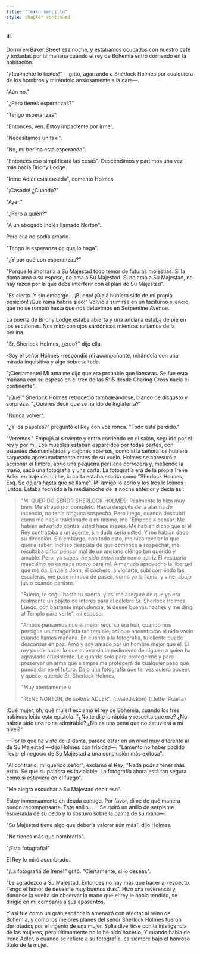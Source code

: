 ```yaml
---
title: "Texto sencillo"
style: chapter continued
---
```


#### III.

<!-- índice:
Rey de Bohemia-
-->

Dormí en Baker Street esa noche, y estábamos ocupados con nuestro café y tostadas por la mañana cuando el rey de Bohemia entró corriendo en la habitación.

"¡Realmente lo tienes!" —gritó, agarrando a Sherlock Holmes por cualquiera de los hombros y mirándolo ansiosamente a la cara—.

"Aún no."

"¿Pero tienes esperanzas?"

"Tengo esperanzas".

"Entonces, ven. Estoy impaciente por irme".

"Necesitamos un taxi".

"No, mi berlina está esperando".

"Entonces eso simplificará las cosas". Descendimos y partimos una vez más hacia Briony Lodge.

"Irene Adler está casada", comentó Holmes.

"¡Casado! ¿Cuándo?"

"Ayer."

"¿Pero a quién?"

"A un abogado inglés llamado Norton".

Pero ella no podía amarlo.

"Tengo la esperanza de que lo haga".

"¿Y por qué con esperanzas?"

"Porque le ahorraría a Su Majestad todo temor de futuras molestias. Si la dama ama a su esposo, no ama a Su Majestad. Si no ama a Su Majestad, no hay razón por la que deba interferir con el plan de Su Majestad".

"Es cierto. Y sin embargo... ¡Bueno! ¡Ojalá hubiera sido de mi propia posición! ¡Qué reina habría sido!" Volvió a sumirse en un taciturno silencio, que no se rompió hasta que nos detuvimos en Serpentine Avenue.

<!-- índice:
-Rey de Bohemia
Logia Briony
-->

La puerta de Briony Lodge estaba abierta y una anciana estaba de pie en los escalones. Nos miró con ojos sardónicos mientras salíamos de la berlina.

"Sr. Sherlock Holmes, ¿creo?" dijo ella.

-Soy el señor Holmes -respondió mi acompañante, mirándola con una mirada inquisitiva y algo sobresaltada.

<!-- índice:
Charing Cross-
-->

"¡Ciertamente! Mi ama me dijo que era probable que llamaras. Se fue esta mañana con su esposo en el tren de las 5:15 desde Charing Cross hacia el continente".

<!-- índice:
-Charing Cross
-->

"¡Qué!" Sherlock Holmes retrocedió tambaleándose, blanco de disgusto y sorpresa. "¿Quieres decir que se ha ido de Inglaterra?"

"Nunca volver".

"¿Y los papeles?" preguntó el Rey con voz ronca. "Todo está perdido."

"Veremos." Empujó al sirviente y entró corriendo en el salón, seguido por el rey y por mí. Los muebles estaban esparcidos por todas partes, con estantes desmantelados y cajones abiertos, como si la señora los hubiera saqueado apresuradamente antes de su vuelo. Holmes se apresuró a accionar el timbre, abrió una pequeña persiana corredera y, metiendo la mano, sacó una fotografía y una carta. La fotografía era de la propia Irene Adler en traje de noche, la carta estaba escrita como "Sherlock Holmes, Esq. Se dejará hasta que se llame". Mi amigo lo abrió y los tres lo leímos juntos. Estaba fechado a la medianoche de la noche anterior y decía así:

<!-- índice:
Adler, Irene
Norton, Irene
ocupaciones \\ clero \\ falso
casos \\ Escándalo en Bohemia \\ carta
-->

> "MI QUERIDO SEÑOR SHERLOCK HOLMES: Realmente lo hizo muy bien. Me atrapó por completo. Hasta después de la alarma de incendio, no tenía ninguna sospecha. Pero luego, cuando descubrí cómo me había traicionado a mí mismo, me "Empecé a pensar. Me habían advertido contra usted hace meses. Me habían dicho que si el Rey contrataba a un agente, sin duda sería usted. Y me habían dado su dirección. Sin embargo, con todo esto, me hizo revelar lo que quería saber. Incluso después de que comencé a sospechar, me resultaba difícil pensar mal de un anciano <!-- index: clergy -->clérigo tan querido y amable. Pero, ya sabes, *he sido entrenada* como actriz El vestuario masculino no es nada nuevo para mí. A menudo aprovecho la libertad que me da. Envié a John, el cochero, a vigilarte, subí corriendo las escaleras, me puse mi ropa de paseo, como yo la llamo, y vine. abajo justo cuando partiste.
>
> "Bueno, te seguí hasta tu puerta, y así me aseguré de que yo era realmente un objeto de interés para el célebre Sr. Sherlock Holmes. Luego, con bastante imprudencia, te deseé buenas noches y me dirigí al Templo para verte". mi esposo.
>
> "Ambos pensamos que el mejor recurso era huir, cuando nos persigue un antagonista tan temible; así que encontrarás el nido vacío cuando llames mañana. En cuanto a la fotografía, tu cliente puede descansar en paz. Amo y soy amado por un hombre mejor que él. <!-- índice: Rey de Bohemia -->El rey puede hacer lo que quiera sin impedimento de alguien a quien ha agraviado cruelmente. Lo guardo solo para protegerme y para preservar un arma que siempre me protegerá de cualquier paso que pueda dar en el futuro. Dejo una fotografía que tal vez quiera poseer, y quedo, querido Sr. Sherlock Holmes,
>
> <!-- index: -Adler, Irene -->"Muy atentamente,\\
> "IRENE NORTON, de soltera ADLER".
> {:.valediction}
{:.letter #carta}

¡Qué mujer, oh, qué mujer! exclamó el rey de Bohemia, cuando los tres hubimos leído esta epístola. "¿No te dije lo rápida y resuelta que era? ¿No habría sido una reina admirable? ¿No es una pena que no estuviera a mi nivel?"

—Por lo que he visto de la dama, parece estar en un nivel muy diferente al de Su Majestad —dijo Holmes con frialdad—. "Lamento no haber podido llevar el negocio de Su Majestad a una conclusión más exitosa".

"Al contrario, mi querido señor", exclamó el Rey; "Nada podría tener más éxito. Sé que su palabra es inviolable. La fotografía ahora está tan segura como si estuviera en el fuego".

"Me alegra escuchar a Su Majestad decir eso".

Estoy inmensamente en deuda contigo. Por favor, dime de qué manera puedo recompensarte. Este anillo... —Se quitó un anillo de serpiente esmeralda de su dedo y lo sostuvo sobre la palma de su mano—.

"Su Majestad tiene algo que debería valorar aún más", dijo Holmes.

"No tienes más que nombrarlo".

"¡Esta fotografía!"

El Rey lo miró asombrado.

"¡La fotografía de Irene!" gritó. "Ciertamente, si lo deseas".

"Le agradezco a Su Majestad. Entonces no hay más que hacer al respecto. Tengo el honor de desearle muy buenos días". Hizo una reverencia y, dándose la vuelta sin observar la mano que el rey le había tendido, se dirigió en mi compañía a sus aposentos.

<!-- índice:
-Holmes, Sherlock
-casos \\ Escándalo en Bohemia -->

Y así fue como un gran escándalo amenazó con afectar al reino de Bohemia, y como los mejores planes del señor Sherlock Holmes fueron derrotados por el ingenio de una mujer. Solía divertirse con la inteligencia de las mujeres, pero últimamente no lo he oído hacerlo. Y cuando habla de Irene Adler, o cuando se refiere a su fotografía, es siempre bajo el honroso título de la mujer.
